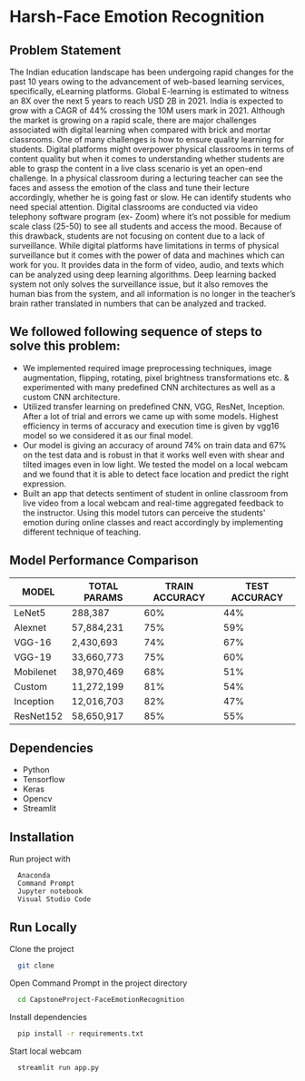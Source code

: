 # Harsh-Face Emotion Recognition

## Problem Statement 
The Indian education landscape has been undergoing rapid changes for the past 10 years owing to the advancement of web-based learning services, specifically, eLearning platforms. Global E-learning is estimated to witness an 8X over the next 5 years to reach USD 2B in 2021. India is expected to grow with a CAGR of 44% crossing the 10M users mark in 2021. Although the market is growing on a rapid scale, there are major challenges associated with digital learning when compared with brick and mortar classrooms. One of many challenges is how to ensure quality learning for students. Digital platforms might overpower physical classrooms in terms of content quality but when it comes to understanding whether students are able to grasp the content in a live class scenario is yet an open-end challenge. In a physical classroom during a lecturing teacher can see the faces and assess the emotion of the class and tune their lecture accordingly, whether he is going fast or slow. He can identify students who need special attention. Digital classrooms are conducted via video telephony software program (ex- Zoom) where it’s not possible for medium scale class (25-50) to see all students and access the mood. Because of this drawback, students are not focusing on content due to a lack of surveillance. While digital platforms have limitations in terms of physical surveillance but it comes with the power of data and machines which can work for you. It provides data in the form of video, audio, and texts which can be analyzed using deep learning algorithms. Deep learning backed system not only solves the surveillance issue, but it also removes the human bias from the system, and all information is no longer in the teacher’s brain rather translated in numbers that can be analyzed and tracked.

## We followed following sequence of steps to solve this problem:
* We implemented required image preprocessing techniques, image augmentation, flipping, rotating, pixel brightness transformations etc. & experimented with many predefined CNN architectures as well as a custom CNN architecture.
* Utilized transfer learning on predefined CNN, VGG, ResNet, Inception. After a lot of trial and errors we came up with some models. Highest efficiency in terms of accuracy and execution time is given by vgg16 model so we considered it as our final model.
* Our model is giving an accuracy of around 74% on train data and 67% on the test data and is robust in that it works well even with shear and tilted images even in low light. We tested the model on a local webcam and we found that it is able to detect face location and predict the right expression.
* Built an app that detects sentiment of student in online classroom from live video from a local webcam and real-time aggregated feedback to the instructor. Using this model tutors can perceive the students' emotion during online classes and react accordingly by implementing different technique of teaching.

## Model Performance Comparison
| MODEL            | TOTAL PARAMS | TRAIN ACCURACY | TEST ACCURACY |
| -----------------|--------------|----------------|---------------|
| LeNet5           | 288,387      | 60%            | 44%           |
| Alexnet          | 57,884,231   | 75%            | 59%           |
| VGG-16           | 2,430,693    | 74%            | 67%           |
| VGG-19           | 33,660,773   | 75%            | 60%           |
| Mobilenet        | 38,970,469   | 68%            | 51%           |
| Custom           | 11,272,199   | 81%            | 54%           |
| Inception        | 12,016,703   | 82%            | 47%           |
| ResNet152        | 58,650,917   | 85%            | 55%           |

## Dependencies

- Python
- Tensorflow
- Keras
- Opencv
- Streamlit

## Installation

Run project with

```Software
  Anaconda
  Command Prompt
  Jupyter notebook
  Visual Studio Code
```
    
## Run Locally

Clone the project

```bash
  git clone 
```

Open Command Prompt in the project directory
```bash
  cd CapstoneProject-FaceEmotionRecognition
```

Install dependencies

```bash
  pip install -r requirements.txt
```

Start local webcam

```bash
  streamlit run app.py
```

